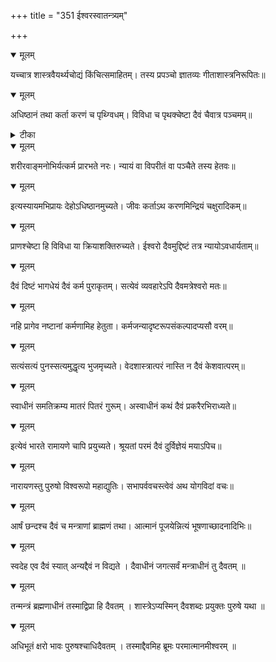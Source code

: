 +++
title = "351 ईश्वरस्वातन्त्र्यम्"

+++


<details open><summary>मूलम्</summary>

यच्चात्र शास्त्रवैयर्थ्यचोद्यं किंचित्समाहितम्। तस्य प्रपञ्चो ज्ञातव्यः गीताशास्त्रनिरूपितः॥
</details>



<details open><summary>मूलम्</summary>

अधिष्ठानं तथा कर्ता करणं च पृथ्ग्विधम्। विविधा च पृथक्चेष्टा दैवं चैवात्र पञ्चमम्॥
</details>



<details><summary>टीका</summary>

भ. गी.[18-14]
</details>



<details open><summary>मूलम्</summary>

शरीरवाङ्मनोभिर्यत्कर्म प्रारभते नरः। न्यायं वा विपरीतं वा पञ्चैते तस्य हेतवः॥
</details>



<details open><summary>मूलम्</summary>

इत्यस्यायमभिप्रायः देहोऽधिष्ठानमुच्यते। जीवः कर्ताऽथ करणमिन्द्रियं चक्षुरादिकम्॥
</details>



<details open><summary>मूलम्</summary>

प्राणश्चेष्टा हि विविधा या क्रियाशक्तिरुच्यते। ईश्वरो दैवमुद्दिष्टं तत्र न्यायोऽवधार्यताम्॥
</details>



<details open><summary>मूलम्</summary>

दैवं दिष्टं भागधेयं दैवं कर्म पुराकृतम्। सत्येवं व्यवहारेऽपि दैवमत्रेश्वरो मतः॥
</details>



<details open><summary>मूलम्</summary>

नहि प्रागेव नष्टानां कर्मणामिह हेतुता। कर्मजन्यादृष्टरूपसंकल्पादप्यसौ वरम्॥
</details>



<details open><summary>मूलम्</summary>

सत्यंसत्यं पुनस्सत्यमुद्धृत्य भुजमृच्यते। वेदशास्त्रात्परं नास्ति न दैवं केशवात्परम्॥
</details>



<details open><summary>मूलम्</summary>

स्वाधीनं समतिक्रम्य मातरं पितरं गुरूम्। अस्वाधीनं कथं दैवं प्रकरैरभिराध्यते॥
</details>



<details open><summary>मूलम्</summary>

इत्येवं भारते रामायणे चापि प्रयुच्यते। श्रूयतां परमं दैवं दुर्विज्ञेयं मयाऽपिच॥
</details>



<details open><summary>मूलम्</summary>

नारायणस्तु पुरुषो विश्वरूपो महाद्युतिः। सभापर्ववचस्त्वेवं अथ योगविदां वचः॥
</details>



<details open><summary>मूलम्</summary>

आर्षं छन्दश्च दैवं च मन्त्राणां ब्राह्मणं तथा। आत्मानं पूजयेन्नित्यं भूषणाच्छादनादिभिः॥
</details>



<details open><summary>मूलम्</summary>

स्वदेह एव दैवं स्यात् अन्यद्दैवं न विद्यते । दैवाधीनं जगत्सर्वं मन्त्राधीनं तु दैवतम् ॥
</details>



<details open><summary>मूलम्</summary>

तन्मन्त्रं ब्रह्मणाधीनं तस्माद्विप्रा हि दैवतम् । शास्त्रेऽप्यस्मिन् दैवशब्दः प्रयुक्तः पुरुषे यथा ॥
</details>



<details open><summary>मूलम्</summary>

अधिभूतं क्षरो भावः पुरुषश्चाधिदैवतम् । तस्माद्दैवमिह ब्रूमः परमात्मानमीश्वरम् ॥
</details>

